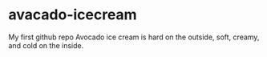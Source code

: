 # avacado-icecream
My first github repo
Avocado ice cream is hard on the outside, soft, creamy, and cold on the inside.
